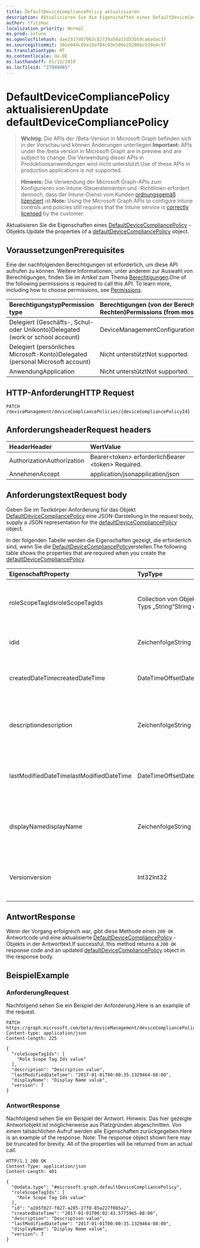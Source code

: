 ```yaml
---
title: DefaultDeviceCompliancePolicy aktualisieren
description: Aktualisieren Sie die Eigenschaften eines DefaultDeviceCompliancePolicy-Objekts.
author: tfitzmac
localization_priority: Normal
ms.prod: intune
ms.openlocfilehash: dae2317d87063c82739a50a15d53b59ca6adac37
ms.sourcegitcommit: 36be044c89a19af84c93e586e22200ec919e4c9f
ms.translationtype: MT
ms.contentlocale: de-DE
ms.lasthandoff: 01/12/2019
ms.locfileid: "27949465"
---
```

# <a name="update-defaultdevicecompliancepolicy"></a><span data-ttu-id="708c0-103">DefaultDeviceCompliancePolicy aktualisieren</span><span class="sxs-lookup"><span data-stu-id="708c0-103">Update defaultDeviceCompliancePolicy</span></span>

> <span data-ttu-id="708c0-104">**Wichtig:** Die APIs der /Beta-Version in Microsoft Graph befinden sich in der Vorschau und können Änderungen unterliegen.</span><span class="sxs-lookup"><span data-stu-id="708c0-104">**Important:** APIs under the /beta version in Microsoft Graph are in preview and are subject to change.</span></span> <span data-ttu-id="708c0-105">Die Verwendung dieser APIs in Produktionsanwendungen wird nicht unterstützt.</span><span class="sxs-lookup"><span data-stu-id="708c0-105">Use of these APIs in production applications is not supported.</span></span>

> <span data-ttu-id="708c0-106">**Hinweis:** Die Verwendung der Microsoft Graph-APIs zum Konfigurieren von Intune-Steuerelementen und -Richtlinien erfordert dennoch, dass der Intune-Dienst vom Kunden [ordnungsgemäß lizenziert](https://go.microsoft.com/fwlink/?linkid=839381) ist.</span><span class="sxs-lookup"><span data-stu-id="708c0-106">**Note:** Using the Microsoft Graph APIs to configure Intune controls and policies still requires that the Intune service is [correctly licensed](https://go.microsoft.com/fwlink/?linkid=839381) by the customer.</span></span>

<span data-ttu-id="708c0-107">Aktualisieren Sie die Eigenschaften eines [DefaultDeviceCompliancePolicy](../resources/intune-deviceconfig-defaultdevicecompliancepolicy.md) -Objekts.</span><span class="sxs-lookup"><span data-stu-id="708c0-107">Update the properties of a [defaultDeviceCompliancePolicy](../resources/intune-deviceconfig-defaultdevicecompliancepolicy.md) object.</span></span>
## <a name="prerequisites"></a><span data-ttu-id="708c0-108">Voraussetzungen</span><span class="sxs-lookup"><span data-stu-id="708c0-108">Prerequisites</span></span>
<span data-ttu-id="708c0-p102">Eine der nachfolgenden Berechtigungen ist erforderlich, um diese API aufrufen zu können. Weitere Informationen, unter anderem zur Auswahl von Berechtigungen, finden Sie im Artikel zum Thema [Berechtigungen](/graph/permissions-reference).</span><span class="sxs-lookup"><span data-stu-id="708c0-p102">One of the following permissions is required to call this API. To learn more, including how to choose permissions, see [Permissions](/graph/permissions-reference).</span></span>

|<span data-ttu-id="708c0-111">Berechtigungstyp</span><span class="sxs-lookup"><span data-stu-id="708c0-111">Permission type</span></span>|<span data-ttu-id="708c0-112">Berechtigungen (von der Berechtigung mit den meisten Rechten zu der mit den wenigsten Rechten)</span><span class="sxs-lookup"><span data-stu-id="708c0-112">Permissions (from most to least privileged)</span></span>|
|:---|:---|
|<span data-ttu-id="708c0-113">Delegiert (Geschäfts-, Schul- oder Unikonto)</span><span class="sxs-lookup"><span data-stu-id="708c0-113">Delegated (work or school account)</span></span>|<span data-ttu-id="708c0-114">DeviceManagementConfiguration.ReadWrite.All</span><span class="sxs-lookup"><span data-stu-id="708c0-114">DeviceManagementConfiguration.ReadWrite.All</span></span>|
|<span data-ttu-id="708c0-115">Delegiert (persönliches Microsoft-Konto)</span><span class="sxs-lookup"><span data-stu-id="708c0-115">Delegated (personal Microsoft account)</span></span>|<span data-ttu-id="708c0-116">Nicht unterstützt</span><span class="sxs-lookup"><span data-stu-id="708c0-116">Not supported.</span></span>|
|<span data-ttu-id="708c0-117">Anwendung</span><span class="sxs-lookup"><span data-stu-id="708c0-117">Application</span></span>|<span data-ttu-id="708c0-118">Nicht unterstützt</span><span class="sxs-lookup"><span data-stu-id="708c0-118">Not supported.</span></span>|

## <a name="http-request"></a><span data-ttu-id="708c0-119">HTTP-Anforderung</span><span class="sxs-lookup"><span data-stu-id="708c0-119">HTTP Request</span></span>
<!-- {
  "blockType": "ignored"
}
-->
``` http
PATCH /deviceManagement/deviceCompliancePolicies/{deviceCompliancePolicyId}
```

## <a name="request-headers"></a><span data-ttu-id="708c0-120">Anforderungsheader</span><span class="sxs-lookup"><span data-stu-id="708c0-120">Request headers</span></span>
|<span data-ttu-id="708c0-121">Header</span><span class="sxs-lookup"><span data-stu-id="708c0-121">Header</span></span>|<span data-ttu-id="708c0-122">Wert</span><span class="sxs-lookup"><span data-stu-id="708c0-122">Value</span></span>|
|:---|:---|
|<span data-ttu-id="708c0-123">Authorization</span><span class="sxs-lookup"><span data-stu-id="708c0-123">Authorization</span></span>|<span data-ttu-id="708c0-124">Bearer&lt;token&gt; erforderlich</span><span class="sxs-lookup"><span data-stu-id="708c0-124">Bearer &lt;token&gt; Required.</span></span>|
|<span data-ttu-id="708c0-125">Annehmen</span><span class="sxs-lookup"><span data-stu-id="708c0-125">Accept</span></span>|<span data-ttu-id="708c0-126">application/json</span><span class="sxs-lookup"><span data-stu-id="708c0-126">application/json</span></span>|

## <a name="request-body"></a><span data-ttu-id="708c0-127">Anforderungstext</span><span class="sxs-lookup"><span data-stu-id="708c0-127">Request body</span></span>
<span data-ttu-id="708c0-128">Geben Sie im Textkörper Anforderung für das Objekt [DefaultDeviceCompliancePolicy](../resources/intune-deviceconfig-defaultdevicecompliancepolicy.md) eine JSON-Darstellung.</span><span class="sxs-lookup"><span data-stu-id="708c0-128">In the request body, supply a JSON representation for the [defaultDeviceCompliancePolicy](../resources/intune-deviceconfig-defaultdevicecompliancepolicy.md) object.</span></span>

<span data-ttu-id="708c0-129">In der folgenden Tabelle werden die Eigenschaften gezeigt, die erforderlich sind, wenn Sie die [DefaultDeviceCompliancePolicy](../resources/intune-deviceconfig-defaultdevicecompliancepolicy.md)erstellen.</span><span class="sxs-lookup"><span data-stu-id="708c0-129">The following table shows the properties that are required when you create the [defaultDeviceCompliancePolicy](../resources/intune-deviceconfig-defaultdevicecompliancepolicy.md).</span></span>

|<span data-ttu-id="708c0-130">Eigenschaft</span><span class="sxs-lookup"><span data-stu-id="708c0-130">Property</span></span>|<span data-ttu-id="708c0-131">Typ</span><span class="sxs-lookup"><span data-stu-id="708c0-131">Type</span></span>|<span data-ttu-id="708c0-132">Beschreibung</span><span class="sxs-lookup"><span data-stu-id="708c0-132">Description</span></span>|
|:---|:---|:---|
|<span data-ttu-id="708c0-133">roleScopeTagIds</span><span class="sxs-lookup"><span data-stu-id="708c0-133">roleScopeTagIds</span></span>|<span data-ttu-id="708c0-134">Collection von Objekten des Typs „String“</span><span class="sxs-lookup"><span data-stu-id="708c0-134">String collection</span></span>|<span data-ttu-id="708c0-135">Liste der Bereich Tags für diese Instanz der Entität.</span><span class="sxs-lookup"><span data-stu-id="708c0-135">List of Scope Tags for this Entity instance.</span></span> <span data-ttu-id="708c0-136">Geerbt von [deviceCompliancePolicy](../resources/intune-deviceconfig-devicecompliancepolicy.md).</span><span class="sxs-lookup"><span data-stu-id="708c0-136">Inherited from [deviceCompliancePolicy](../resources/intune-deviceconfig-devicecompliancepolicy.md)</span></span>|
|<span data-ttu-id="708c0-137">id</span><span class="sxs-lookup"><span data-stu-id="708c0-137">id</span></span>|<span data-ttu-id="708c0-138">Zeichenfolge</span><span class="sxs-lookup"><span data-stu-id="708c0-138">String</span></span>|<span data-ttu-id="708c0-139">Schlüssel der Entität</span><span class="sxs-lookup"><span data-stu-id="708c0-139">Key of the entity.</span></span> <span data-ttu-id="708c0-140">Geerbt von [deviceCompliancePolicy](../resources/intune-deviceconfig-devicecompliancepolicy.md).</span><span class="sxs-lookup"><span data-stu-id="708c0-140">Inherited from [deviceCompliancePolicy](../resources/intune-deviceconfig-devicecompliancepolicy.md)</span></span>|
|<span data-ttu-id="708c0-141">createdDateTime</span><span class="sxs-lookup"><span data-stu-id="708c0-141">createdDateTime</span></span>|<span data-ttu-id="708c0-142">DateTimeOffset</span><span class="sxs-lookup"><span data-stu-id="708c0-142">DateTimeOffset</span></span>|<span data-ttu-id="708c0-143">Datum und Uhrzeit der Erstellung des Objekts.</span><span class="sxs-lookup"><span data-stu-id="708c0-143">DateTime the object was created.</span></span> <span data-ttu-id="708c0-144">Geerbt von [deviceCompliancePolicy](../resources/intune-deviceconfig-devicecompliancepolicy.md).</span><span class="sxs-lookup"><span data-stu-id="708c0-144">Inherited from [deviceCompliancePolicy](../resources/intune-deviceconfig-devicecompliancepolicy.md)</span></span>|
|<span data-ttu-id="708c0-145">description</span><span class="sxs-lookup"><span data-stu-id="708c0-145">description</span></span>|<span data-ttu-id="708c0-146">Zeichenfolge</span><span class="sxs-lookup"><span data-stu-id="708c0-146">String</span></span>|<span data-ttu-id="708c0-147">Beschreibung der Gerätekonfiguration (vom Administrator festgelegt).</span><span class="sxs-lookup"><span data-stu-id="708c0-147">Admin provided description of the Device Configuration.</span></span> <span data-ttu-id="708c0-148">Geerbt von [deviceCompliancePolicy](../resources/intune-deviceconfig-devicecompliancepolicy.md).</span><span class="sxs-lookup"><span data-stu-id="708c0-148">Inherited from [deviceCompliancePolicy](../resources/intune-deviceconfig-devicecompliancepolicy.md)</span></span>|
|<span data-ttu-id="708c0-149">lastModifiedDateTime</span><span class="sxs-lookup"><span data-stu-id="708c0-149">lastModifiedDateTime</span></span>|<span data-ttu-id="708c0-150">DateTimeOffset</span><span class="sxs-lookup"><span data-stu-id="708c0-150">DateTimeOffset</span></span>|<span data-ttu-id="708c0-151">Datum und Uhrzeit der letzten Änderung des Objekts.</span><span class="sxs-lookup"><span data-stu-id="708c0-151">DateTime the object was last modified.</span></span> <span data-ttu-id="708c0-152">Geerbt von [deviceCompliancePolicy](../resources/intune-deviceconfig-devicecompliancepolicy.md).</span><span class="sxs-lookup"><span data-stu-id="708c0-152">Inherited from [deviceCompliancePolicy](../resources/intune-deviceconfig-devicecompliancepolicy.md)</span></span>|
|<span data-ttu-id="708c0-153">displayName</span><span class="sxs-lookup"><span data-stu-id="708c0-153">displayName</span></span>|<span data-ttu-id="708c0-154">Zeichenfolge</span><span class="sxs-lookup"><span data-stu-id="708c0-154">String</span></span>|<span data-ttu-id="708c0-155">Name der Gerätekonfiguration (vom Administrator festgelegt).</span><span class="sxs-lookup"><span data-stu-id="708c0-155">Admin provided name of the device configuration.</span></span> <span data-ttu-id="708c0-156">Geerbt von [deviceCompliancePolicy](../resources/intune-deviceconfig-devicecompliancepolicy.md).</span><span class="sxs-lookup"><span data-stu-id="708c0-156">Inherited from [deviceCompliancePolicy](../resources/intune-deviceconfig-devicecompliancepolicy.md)</span></span>|
|<span data-ttu-id="708c0-157">Version</span><span class="sxs-lookup"><span data-stu-id="708c0-157">version</span></span>|<span data-ttu-id="708c0-158">Int32</span><span class="sxs-lookup"><span data-stu-id="708c0-158">Int32</span></span>|<span data-ttu-id="708c0-159">Version der Gerätekonfiguration.</span><span class="sxs-lookup"><span data-stu-id="708c0-159">Version of the device configuration.</span></span> <span data-ttu-id="708c0-160">Geerbt von [deviceCompliancePolicy](../resources/intune-deviceconfig-devicecompliancepolicy.md).</span><span class="sxs-lookup"><span data-stu-id="708c0-160">Inherited from [deviceCompliancePolicy](../resources/intune-deviceconfig-devicecompliancepolicy.md)</span></span>|



## <a name="response"></a><span data-ttu-id="708c0-161">Antwort</span><span class="sxs-lookup"><span data-stu-id="708c0-161">Response</span></span>
<span data-ttu-id="708c0-162">Wenn der Vorgang erfolgreich war, gibt diese Methode einen `200 OK` Antwortcode und eine aktualisierte [DefaultDeviceCompliancePolicy](../resources/intune-deviceconfig-defaultdevicecompliancepolicy.md) -Objekts in der Antworttext.</span><span class="sxs-lookup"><span data-stu-id="708c0-162">If successful, this method returns a `200 OK` response code and an updated [defaultDeviceCompliancePolicy](../resources/intune-deviceconfig-defaultdevicecompliancepolicy.md) object in the response body.</span></span>

## <a name="example"></a><span data-ttu-id="708c0-163">Beispiel</span><span class="sxs-lookup"><span data-stu-id="708c0-163">Example</span></span>
### <a name="request"></a><span data-ttu-id="708c0-164">Anforderung</span><span class="sxs-lookup"><span data-stu-id="708c0-164">Request</span></span>
<span data-ttu-id="708c0-165">Nachfolgend sehen Sie ein Beispiel der Anforderung.</span><span class="sxs-lookup"><span data-stu-id="708c0-165">Here is an example of the request.</span></span>
``` http
PATCH https://graph.microsoft.com/beta/deviceManagement/deviceCompliancePolicies/{deviceCompliancePolicyId}
Content-type: application/json
Content-length: 225

{
  "roleScopeTagIds": [
    "Role Scope Tag Ids value"
  ],
  "description": "Description value",
  "lastModifiedDateTime": "2017-01-01T00:00:35.1329464-08:00",
  "displayName": "Display Name value",
  "version": 7
}
```

### <a name="response"></a><span data-ttu-id="708c0-166">Antwort</span><span class="sxs-lookup"><span data-stu-id="708c0-166">Response</span></span>
<span data-ttu-id="708c0-p110">Nachfolgend sehen Sie ein Beispiel der Antwort. Hinweis: Das hier gezeigte Antwortobjekt ist möglicherweise aus Platzgründen abgeschnitten. Von einem tatsächlichen Aufruf werden alle Eigenschaften zurückgegeben.</span><span class="sxs-lookup"><span data-stu-id="708c0-p110">Here is an example of the response. Note: The response object shown here may be truncated for brevity. All of the properties will be returned from an actual call.</span></span>
``` http
HTTP/1.1 200 OK
Content-Type: application/json
Content-Length: 401

{
  "@odata.type": "#microsoft.graph.defaultDeviceCompliancePolicy",
  "roleScopeTagIds": [
    "Role Scope Tag Ids value"
  ],
  "id": "a285f027-f027-a285-27f0-85a227f085a2",
  "createdDateTime": "2017-01-01T00:02:43.5775965-08:00",
  "description": "Description value",
  "lastModifiedDateTime": "2017-01-01T00:00:35.1329464-08:00",
  "displayName": "Display Name value",
  "version": 7
}
```





